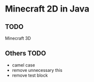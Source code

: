 # Minecraft 2D in Java

## TODO

Minecraft 3D

## Others TODO

- camel case
- remove unnecessary this
- remove test block
